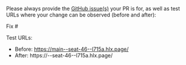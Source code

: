 Please always provide the [GitHub issue(s)](../issues) your PR is for, as well as test URLs where your change can be observed (before and after):

Fix #<gh-issue-id>

Test URLs:
- Before: https://main--seat-46--l715a.hlx.page/
- After: https://<branch>--seat-46--l715a.hlx.page/
